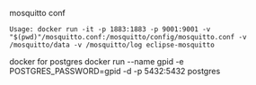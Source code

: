 mosquitto conf
    
    Usage: docker run -it -p 1883:1883 -p 9001:9001 -v "$(pwd)"/mosquitto.conf:/mosquitto/config/mosquitto.conf -v /mosquitto/data -v /mosquitto/log eclipse-mosquitto

docker for postgres
    docker run --name gpid -e POSTGRES_PASSWORD=gpid -d -p 5432:5432 postgres